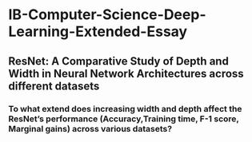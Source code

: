 # IB-Computer-Science-Deep-Learning-Extended-Essay
## ResNet: A Comparative Study of Depth and Width in Neural Network Architectures across different datasets

### To what extend does increasing width and depth affect the ResNet’s performance (Accuracy,Training time, F-1 score, Marginal gains) across various datasets?


